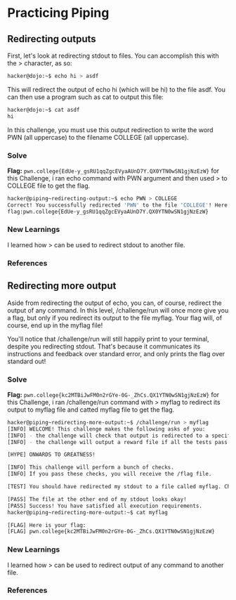 # Practicing Piping

## Redirecting outputs
First, let's look at redirecting stdout to files. You can accomplish this with the > character, as so:

```bash
hacker@dojo:~$ echo hi > asdf
```

This will redirect the output of echo hi (which will be hi) to the file asdf. You can then use a program such as cat to output this file:

```bash
hacker@dojo:~$ cat asdf
hi
```

In this challenge, you must use this output redirection to write the word PWN (all uppercase) to the filename COLLEGE (all uppercase).
### Solve
**Flag:** `pwn.college{EdUe-y_gsRU1qqZgcEVyaAUnD7Y.QX0YTN0wSN1gjNzEzW}`
 for this Challenge, i ran echo command with PWN argument and then used > to COLLEGE file to get the flag.

```bash 
hacker@piping~redirecting-output:~$ echo PWN > COLLEGE
Correct! You successfully redirected 'PWN' to the file 'COLLEGE'! Here is your
flag:pwn.college{EdUe-y_gsRU1qqZgcEVyaAUnD7Y.QX0YTN0wSN1gjNzEzW}
```

### New Learnings
I learned how > can be used to redirect stdout to another file.

### References

## Redirecting more output
Aside from redirecting the output of echo, you can, of course, redirect the output of any command. In this level, /challenge/run will once more give you a flag, but only if you redirect its output to the file myflag. Your flag will, of course, end up in the myflag file!

You'll notice that /challenge/run will still happily print to your terminal, despite you redirecting stdout. That's because it communicates its instructions and feedback over standard error, and only prints the flag over standard out!

### Solve
**Flag:** `pwn.college{kc2MTBiJwFM0n2rGYe-0G-_ZhCs.QX1YTN0wSN1gjNzEzW}`
 for this Challenge, i ran /challenge/run command with > myflag to redirect its output to myflag file and catted myflag file to get the flag.

```bash 
hacker@piping~redirecting-more-output:~$ /challenge/run > myflag
[INFO] WELCOME! This challenge makes the following asks of you:
[INFO] - the challenge will check that output is redirected to a specific file path : myflag
[INFO] - the challenge will output a reward file if all the tests pass : /flag

[HYPE] ONWARDS TO GREATNESS!

[INFO] This challenge will perform a bunch of checks.
[INFO] If you pass these checks, you will receive the /flag file.

[TEST] You should have redirected my stdout to a file called myflag. Checking...

[PASS] The file at the other end of my stdout looks okay!
[PASS] Success! You have satisfied all execution requirements.
hacker@piping~redirecting-more-output:~$ cat myflag

[FLAG] Here is your flag:
[FLAG] pwn.college{kc2MTBiJwFM0n2rGYe-0G-_ZhCs.QX1YTN0wSN1gjNzEzW}
```

### New Learnings
I learned how > can be used to redirect output of any command to another file.

### References